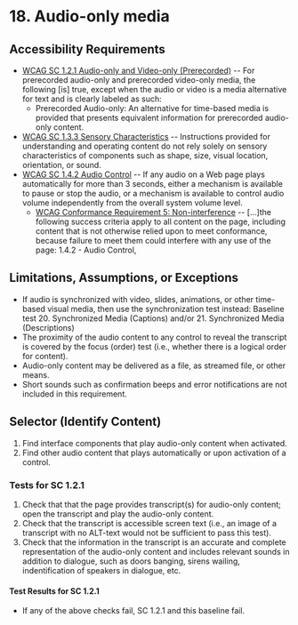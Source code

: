 # 18. Audio-only media

## Accessibility Requirements
*	[WCAG SC 1.2.1 Audio-only and Video-only (Prerecorded)](https://www.w3.org/TR/UNDERSTANDING-WCAG20/media-equiv-av-only-alt.html) -- For prerecorded audio-only and prerecorded video-only media, the following [is] true, except when the audio or video is a media alternative for text and is clearly labeled as such:
    * Prerecorded Audio-only: An alternative for time-based media is provided that presents equivalent information for prerecorded audio-only content.
* [WCAG SC 1.3.3 Sensory Characteristics](https://www.w3.org/TR/UNDERSTANDING-WCAG20/content-structure-separation-understanding.html) -- Instructions provided for understanding and operating content do not rely solely on sensory characteristics of components such as shape, size, visual location, orientation, or sound. 
* [WCAG SC 1.4.2 Audio Control](https://www.w3.org/TR/UNDERSTANDING-WCAG20/visual-audio-contrast-dis-audio.html) --  If any audio on a Web page plays automatically for more than 3 seconds, either a mechanism is available to pause or stop the audio, or a mechanism is available to control audio volume independently from the overall system volume level.
   * [WCAG Conformance Requirement 5: Non-interference](https://www.w3.org/TR/UNDERSTANDING-WCAG20/visual-audio-contrast-dis-audio.html) -- [...]the following success criteria apply to all content on the page, including content that is not otherwise relied upon to meet conformance, because failure to meet them could interfere with any use of the page: 1.4.2 - Audio Control,

## Limitations, Assumptions, or Exceptions
* If audio is synchronized with video, slides, animations, or other time-based visual media, then use the synchronization test instead: Baseline test 20. Synchronized Media (Captions) and/or 21. Synchronized Media (Descriptions)
* The proximity of the audio content to any control to reveal the transcript is covered by the focus (order) test (i.e., whether there is a logical order for content).
* Audio-only content may be delivered as a file, as streamed file, or other means.
* Short sounds such as confirmation beeps and error notifications are not included in this requirement.

## Selector (Identify Content)
1. Find interface components that play audio-only content when activated.
1. Find other audio content that plays automatically or upon activation of a control.

### Tests for SC 1.2.1
1. Check that that the page provides transcript(s) for audio-only content; open the transcript and play the audio-only content.
2. Check that the transcript is accessible screen text (i.e., an image of a transcript with no ALT-text would not be sufficient to pass this test).
3. Check that the information in the transcript is an accurate and complete representation of the audio-only content and includes relevant sounds in addition to dialogue, such as doors banging, sirens wailing, indentification of speakers in dialogue, etc.

#### Test Results for SC 1.2.1
* If any of the above checks fail, SC 1.2.1 and this baseline fail.

